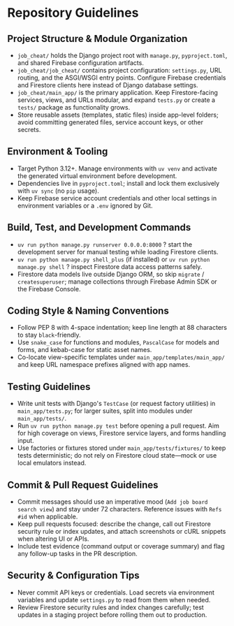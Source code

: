 # Repository Guidelines

## Project Structure & Module Organization
- `job_cheat/` holds the Django project root with `manage.py`, `pyproject.toml`, and shared Firebase configuration artifacts.
- `job_cheat/job_cheat/` contains project configuration: `settings.py`, URL routing, and the ASGI/WSGI entry points. Configure Firebase credentials and Firestore clients here instead of Django database settings.
- `job_cheat/main_app/` is the primary application. Keep Firestore-facing services, views, and URLs modular, and expand `tests.py` or create a `tests/` package as functionality grows.
- Store reusable assets (templates, static files) inside app-level folders; avoid committing generated files, service account keys, or other secrets.

## Environment & Tooling
- Target Python 3.12+. Manage environments with `uv venv` and activate the generated virtual environment before development.
- Dependencies live in `pyproject.toml`; install and lock them exclusively with `uv sync` (no `pip` usage).
- Keep Firebase service account credentials and other local settings in environment variables or a `.env` ignored by Git.

## Build, Test, and Development Commands
- `uv run python manage.py runserver 0.0.0.0:8000` ? start the development server for manual testing while loading Firestore clients.
- `uv run python manage.py shell_plus` (if installed) or `uv run python manage.py shell` ? inspect Firestore data access patterns safely.
- Firestore data models live outside Django ORM, so skip `migrate` / `createsuperuser`; manage collections through Firebase Admin SDK or the Firebase Console.

## Coding Style & Naming Conventions
- Follow PEP 8 with 4-space indentation; keep line length at 88 characters to stay `black`-friendly.
- Use `snake_case` for functions and modules, `PascalCase` for models and forms, and kebab-case for static asset names.
- Co-locate view-specific templates under `main_app/templates/main_app/` and keep URL namespace prefixes aligned with app names.

## Testing Guidelines
- Write unit tests with Django's `TestCase` (or request factory utilities) in `main_app/tests.py`; for larger suites, split into modules under `main_app/tests/`.
- Run `uv run python manage.py test` before opening a pull request. Aim for high coverage on views, Firestore service layers, and forms handling input.
- Use factories or fixtures stored under `main_app/tests/fixtures/` to keep tests deterministic; do not rely on Firestore cloud state—mock or use local emulators instead.

## Commit & Pull Request Guidelines
- Commit messages should use an imperative mood (`Add job board search view`) and stay under 72 characters. Reference issues with `Refs #id` when applicable.
- Keep pull requests focused: describe the change, call out Firestore security rule or index updates, and attach screenshots or cURL snippets when altering UI or APIs.
- Include test evidence (command output or coverage summary) and flag any follow-up tasks in the PR description.

## Security & Configuration Tips
- Never commit API keys or credentials. Load secrets via environment variables and update `settings.py` to read from them when needed.
- Review Firestore security rules and index changes carefully; test updates in a staging project before rolling them out to production.
